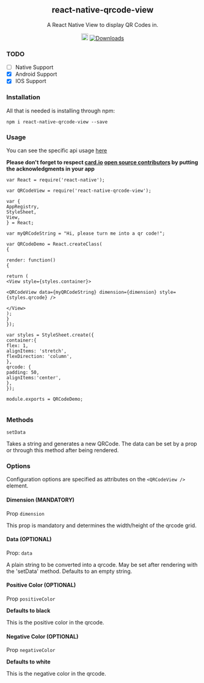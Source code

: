 <h2 align="center">react-native-qrcode-view</h2>

<p align="center">
A React Native View to display QR Codes in.
</p>

<p align="center">
<a href="https://badge.fury.io/js/react-native-qrcode-view"><img src="https://badge.fury.io/js/react-native-qrcode-view.svg" alt="npm version" height="18"></a>
<a href="https://npmjs.org/package/react-native-card.io"><img alt="Downloads" src="http://img.shields.io/npm/dm/react-native-card.io.svg?1.2.0"></a>
</p>


### TODO
- [ ] Native Support
- [x] Android Support
- [x] IOS Support

### Installation

All that is needed is installing through npm:

`npm i react-native-qrcode-view --save`

### Usage

You can see the specific api usage [here](https://github.com/BBB/react-native-card.io-example/blob/master/src/containers/App.jsx)

**Please don't forget to respect [card.io](https://www.card.io/) [open source contributors](https://github.com/card-io/card.io-iOS-SDK#with-or-without-cocoapods) by putting the acknowledgments in your app**

```JSX
var React = require('react-native');

var QRCodeView = require('react-native-qrcode-view');

var {
AppRegistry,
StyleSheet,
View,
} = React;

var myQRCodeString = "Hi, please turn me into a qr code!";

var QRCodeDemo = React.createClass(
{

render: function()
{

return (
<View style={styles.container}>

<QRCodeView data={myQRCodeString} dimension={dimension} style={styles.qrcode} />

</View>
);
}
});

var styles = StyleSheet.create({
container:{
flex: 1,
alignItems: 'stretch',
flexDirection: 'column',
},
qrcode: {
padding: 50,
alignItems:'center',
},
});

module.exports = QRCodeDemo;


```

### Methods

`setData`

Takes a string and generates a new QRCode.  The data can be set by a prop or through this method after being rendered.

### Options

Configuration options are specified as attributes on the `<QRCodeView />` element.

#### Dimension (MANDATORY)

Prop `dimension`

This prop is mandatory and determines the width/height of the qrcode grid.

#### Data (OPTIONAL)

Prop: `data`

A plain string to be converted into a qrcode.  May be set after rendering with the 'setData' method.  Defaults to an empty string.

#### Positive Color (OPTIONAL)

Prop `positiveColor`

**Defaults to black**

This is the positive color in the qrcode.

#### Negative Color (OPTIONAL)

Prop `negativeColor`

**Defaults to white**

This is the negative color in the qrcode.